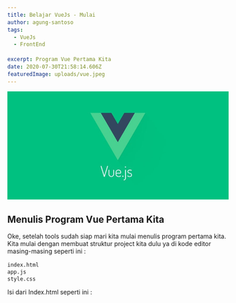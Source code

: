 ```yaml
---
title: Belajar VueJs - Mulai
author: agung-santoso
tags:
  - VueJs
  - FrontEnd
  
excerpt: Program Vue Pertama Kita
date: 2020-07-30T21:58:14.606Z
featuredImage: uploads/vue.jpeg
---
```


![VueJs](./images/vue.jpeg)

## Menulis Program Vue Pertama Kita

Oke, setelah tools sudah siap mari kita mulai menulis program pertama kita. Kita mulai dengan membuat struktur project kita dulu ya di kode editor masing-masing seperti ini :

```
index.html
app.js
style.css

```

Isi dari Index.html seperti ini :

```


```